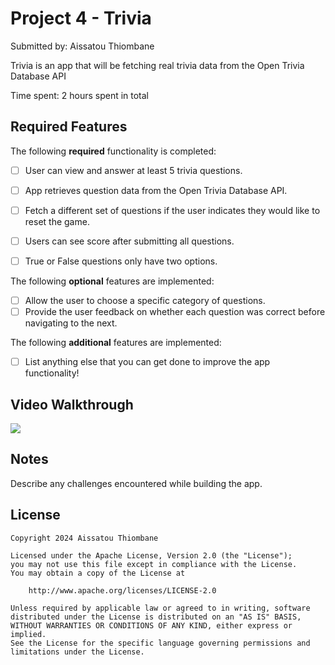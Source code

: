 # Project 4 - Trivia

Submitted by: Aissatou Thiombane

Trivia is an app that will be fetching real trivia data from the Open Trivia Database API

Time spent: 2 hours spent in total

## Required Features

The following **required** functionality is completed:

- [ ] User can view and answer at least 5 trivia questions.
- [ ] App retrieves question data from the Open Trivia Database API.
- [ ] Fetch a different set of questions if the user indicates they would like to reset the game.
- [ ] Users can see score after submitting all questions.
- [ ] True or False questions only have two options.


The following **optional** features are implemented:

  
- [ ] Allow the user to choose a specific category of questions.
- [ ] Provide the user feedback on whether each question was correct before navigating to the next.

The following **additional** features are implemented:

- [ ] List anything else that you can get done to improve the app functionality!

## Video Walkthrough

<div>
    <a href="https://www.loom.com/share/675e67f3f0a64d5b935ba8eeea65ed40">
      <img style="max-width:300px;" src="https://cdn.loom.com/sessions/thumbnails/675e67f3f0a64d5b935ba8eeea65ed40-with-play.gif">
    </a>
  </div>

## Notes

Describe any challenges encountered while building the app.

## License

    Copyright 2024 Aissatou Thiombane

    Licensed under the Apache License, Version 2.0 (the "License");
    you may not use this file except in compliance with the License.
    You may obtain a copy of the License at

        http://www.apache.org/licenses/LICENSE-2.0

    Unless required by applicable law or agreed to in writing, software
    distributed under the License is distributed on an "AS IS" BASIS,
    WITHOUT WARRANTIES OR CONDITIONS OF ANY KIND, either express or implied.
    See the License for the specific language governing permissions and
    limitations under the License.
